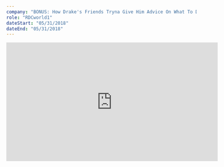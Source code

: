 ```yaml
---
company: "BONUS: How Drake's Friends Tryna Give Him Advice On What To Do During This Beef With Pusha T"
role: "RDCworld1"
dateStart: "05/31/2018"
dateEnd: "05/31/2018"
---
```


<iframe width="560" height="315" src="https://www.youtube.com/embed/bQWok0IiBdY?si=boUBJY0T-JF62Siy" title="YouTube video player" loading="lazy" frameborder="0" allow="accelerometer; autoplay; clipboard-write; encrypted-media; gyroscope; picture-in-picture; web-share" referrerpolicy="strict-origin-when-cross-origin" allowfullscreen></iframe>